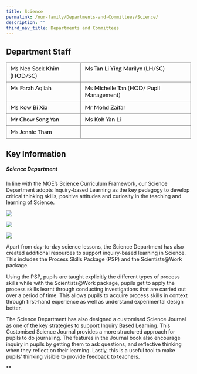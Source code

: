 ```yaml
---
title: Science
permalink: /our-family/Departments-and-Committees/Science/
description: ""
third_nav_title: Departments and Committees
---
```

Department Staff
-
<table style="border:none;border-collapse:collapse;"><colgroup><col width="234"><col width="350"></colgroup><tbody><tr style="height:20.25pt"><td style="border-left:solid #808080 1.125pt;border-right:solid #808080 1.125pt;border-bottom:solid #808080 1.125pt;border-top:solid #808080 1.125pt;vertical-align:top;padding:4pt 8pt 4pt 8pt;overflow:hidden;overflow-wrap:break-word;"><p dir="ltr" style="line-height:1.2;margin-top:0pt;margin-bottom:2pt;"><span style="font-size:12pt;font-family:Lato,sans-serif;color:#000000;background-color:#ffffff;font-weight:400;font-style:normal;font-variant:normal;text-decoration:none;vertical-align:baseline;white-space:pre;white-space:pre-wrap;">Ms Neo Sock Khim (HOD/SC)</span></p></td><td style="border-left:solid #808080 1.125pt;border-right:solid #808080 1.125pt;border-bottom:solid #808080 1.125pt;border-top:solid #808080 1.125pt;vertical-align:top;padding:4pt 8pt 4pt 8pt;overflow:hidden;overflow-wrap:break-word;"><p dir="ltr" style="line-height:1.2;margin-top:0pt;margin-bottom:2pt;"><span style="font-size:12pt;font-family:Lato,sans-serif;color:#000000;background-color:#ffffff;font-weight:400;font-style:normal;font-variant:normal;text-decoration:none;vertical-align:baseline;white-space:pre;white-space:pre-wrap;">Ms Tan Li Ying Marilyn (LH/SC)</span></p></td></tr><tr style="height:20.25pt"><td style="border-left:solid #808080 1.125pt;border-right:solid #808080 1.125pt;border-bottom:solid #808080 1.125pt;border-top:solid #808080 1.125pt;vertical-align:top;padding:4pt 8pt 4pt 8pt;overflow:hidden;overflow-wrap:break-word;"><p dir="ltr" style="line-height:1.2;margin-top:0pt;margin-bottom:2pt;"><span style="font-size:12pt;font-family:Lato,sans-serif;color:#000000;background-color:#ffffff;font-weight:400;font-style:normal;font-variant:normal;text-decoration:none;vertical-align:baseline;white-space:pre;white-space:pre-wrap;">Ms Farah Aqilah</span></p></td><td style="border-left:solid #808080 1.125pt;border-right:solid #808080 1.125pt;border-bottom:solid #808080 1.125pt;border-top:solid #808080 1.125pt;vertical-align:top;padding:4pt 8pt 4pt 8pt;overflow:hidden;overflow-wrap:break-word;"><p dir="ltr" style="line-height:1.2;margin-top:0pt;margin-bottom:2pt;"><span style="font-size:12pt;font-family:Lato,sans-serif;color:#000000;background-color:#ffffff;font-weight:400;font-style:normal;font-variant:normal;text-decoration:none;vertical-align:baseline;white-space:pre;white-space:pre-wrap;">Ms Michelle Tan (HOD/ Pupil Management)&nbsp;</span></p></td></tr><tr style="height:20.25pt"><td style="border-left:solid #808080 1.125pt;border-right:solid #808080 1.125pt;border-bottom:solid #808080 1.125pt;border-top:solid #808080 1.125pt;vertical-align:top;padding:4pt 8pt 4pt 8pt;overflow:hidden;overflow-wrap:break-word;"><p dir="ltr" style="line-height:1.2;margin-top:0pt;margin-bottom:2pt;"><span style="font-size:12pt;font-family:Lato,sans-serif;color:#000000;background-color:#ffffff;font-weight:400;font-style:normal;font-variant:normal;text-decoration:none;vertical-align:baseline;white-space:pre;white-space:pre-wrap;">Ms Kow Bi Xia</span></p></td><td style="border-left:solid #808080 1.125pt;border-right:solid #808080 1.125pt;border-bottom:solid #808080 1.125pt;border-top:solid #808080 1.125pt;vertical-align:top;padding:4pt 8pt 4pt 8pt;overflow:hidden;overflow-wrap:break-word;"><p dir="ltr" style="line-height:1.2;margin-top:0pt;margin-bottom:2pt;"><span style="font-size:12pt;font-family:Lato,sans-serif;color:#000000;background-color:#ffffff;font-weight:400;font-style:normal;font-variant:normal;text-decoration:none;vertical-align:baseline;white-space:pre;white-space:pre-wrap;">Mr Mohd Zaifar</span></p></td></tr><tr style="height:20.25pt"><td style="border-left:solid #808080 1.125pt;border-right:solid #808080 1.125pt;border-bottom:solid #808080 1.125pt;border-top:solid #808080 1.125pt;vertical-align:top;padding:4pt 8pt 4pt 8pt;overflow:hidden;overflow-wrap:break-word;"><p dir="ltr" style="line-height:1.2;margin-top:0pt;margin-bottom:2pt;"><span style="font-size:12pt;font-family:Lato,sans-serif;color:#000000;background-color:#ffffff;font-weight:400;font-style:normal;font-variant:normal;text-decoration:none;vertical-align:baseline;white-space:pre;white-space:pre-wrap;">Mr Chow Song Yan</span></p></td><td style="border-left:solid #808080 1.125pt;border-right:solid #808080 1.125pt;border-bottom:solid #808080 1.125pt;border-top:solid #808080 1.125pt;vertical-align:top;padding:4pt 8pt 4pt 8pt;overflow:hidden;overflow-wrap:break-word;"><p dir="ltr" style="line-height:1.2;margin-top:0pt;margin-bottom:2pt;"><span style="font-size:12pt;font-family:Lato,sans-serif;color:#000000;background-color:#ffffff;font-weight:400;font-style:normal;font-variant:normal;text-decoration:none;vertical-align:baseline;white-space:pre;white-space:pre-wrap;">Ms Koh Yan Li</span></p></td></tr><tr style="height:8.25pt"><td style="border-left:solid #808080 1.125pt;border-right:solid #808080 1.125pt;border-bottom:solid #808080 1.125pt;border-top:solid #808080 1.125pt;vertical-align:top;padding:4pt 8pt 4pt 8pt;overflow:hidden;overflow-wrap:break-word;"><p dir="ltr" style="line-height:1.2;margin-top:0pt;margin-bottom:2pt;"><span style="font-size:12pt;font-family:Lato,sans-serif;color:#000000;background-color:#ffffff;font-weight:400;font-style:normal;font-variant:normal;text-decoration:none;vertical-align:baseline;white-space:pre;white-space:pre-wrap;">Ms Jennie Tham</span></p></td><td style="border-left:solid #808080 1.125pt;border-right:solid #808080 1.125pt;border-bottom:solid #808080 1.125pt;border-top:solid #808080 1.125pt;vertical-align:top;padding:5pt 5pt 5pt 5pt;overflow:hidden;overflow-wrap:break-word;"><br></td></tr></tbody></table>

  
  

Key Information
-
##### Science Department

In line with the MOE’s Science Curriculum Framework, our Science Department adopts Inquiry-based Learning as the key pedagogy to develop critical thinking skills, positive attitudes and curiosity in the teaching and learning of Science.

  

![](https://lh6.googleusercontent.com/mq-FvH4rJ7-rfwbB35ED1HQOmKNS3dLolDgWXHMZfkOJdw9th6nqGRUeLAufzhP6K5vLbUmhBcEv5uB7liIYJUi3cGToNwof_Lihm9gctt2NIJ2lL_yFAQHQomLkRvrltRjGF5Wfo2NIm1_6Q7gVW7Q)

![](https://lh5.googleusercontent.com/WXNeEbnaX6bmujqQ7EQ2-koQCop9lHV_N0Qm915FQ9JA3R7PN7Ud2faofX7DD0mNDfebvVWNP9-bbykb40u7nkRLdUxGpI3gQGsu8v2OyxbrV1BXgLEUiQJF71Dx7vvya2IfXWCqWq90h1lqeqYFu3E)

![](https://lh4.googleusercontent.com/rLfthBdfDnzEWcLbdBsU1WfUpk3trBjQbhfivF7nPy1fLA4YzzLySNj9Ie-c3BDZ35WQbOu_M6zcAbWicKsEIXCaY_i4xpYYIlftEPMW038w9MD4wbJ3UH1lbdFvMDEcbenhl0_F8YHuVgDIX9IhUOs)

Apart from day-to-day science lessons, the Science Department has also created additional resources to support inquiry-based learning in Science. This includes the Process Skills Package (PSP) and the Scientists@Work package.

  

Using the PSP, pupils are taught explicitly the different types of process skills while with the Scientists@Work package, pupils get to apply the process skills learnt through conducting investigations that are carried out over a period of time. This allows pupils to acquire process skills in context through first-hand experience as well as understand experimental design better.

  

The Science Department has also designed a customised Science Journal as one of the key strategies to support Inquiry Based Learning. This Customised Science Journal provides a more structured approach for pupils to do journaling. The features in the Journal book also encourage inquiry in pupils by getting them to ask questions, and reflective thinking when they reflect on their learning. Lastly, this is a useful tool to make pupils’ thinking visible to provide feedback to teachers.

  
**